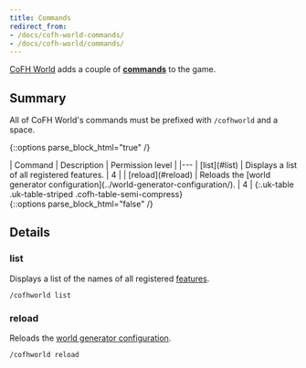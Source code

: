```yaml
---
title: Commands
redirect_from:
- /docs/cofh-world-commands/
- /docs/cofh-world/commands/
---
```


[CoFH World](../) adds a couple of
**[commands](https://minecraft.wiki/w/Commands)** to the game.


Summary
-------

All of CoFH World's commands must be prefixed with `/cofhworld` and a space.

{::options parse_block_html="true" /}
<div class="uk-overflow-container">
| Command | Description | Permission level |
|---
| [list](#list) | Displays a list of all registered features. | 4 |
| [reload](#reload) | Reloads the [world generator configuration](../world-generator-configuration/). | 4 |
{:.uk-table .uk-table-striped .cofh-table-semi-compress}
</div>
{::options parse_block_html="false" /}


Details
-------

### list
Displays a list of the names of all registered
[features](../world-generator-configuration/feature-format/#features).

    /cofhworld list

### reload
Reloads the [world generator configuration](../world-generator-configuration/).

    /cofhworld reload
